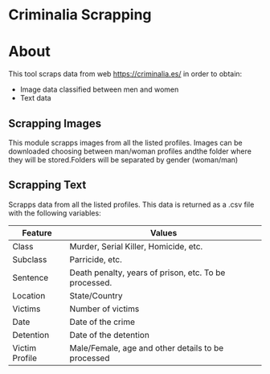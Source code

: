 # Criminalia Scrapping 

# About

This tool scraps data from web https://criminalia.es/ in order to obtain:

- Image data classified between men and women
- Text data 

## Scrapping Images

This module scrapps images from all the listed profiles. 
Images can be downloaded choosing between man/woman profiles andthe folder where they will be stored.Folders will be separated by gender (woman/man)

## Scrapping Text

Scrapps data from all the listed profiles. 
This data is returned as a .csv file with the following variables:

| Feature             | Values                                                                |
| ----------------- | ------------------------------------------------------------------ |
| Class | Murder, Serial Killer, Homicide, etc.|
| Subclass | Parricide, etc. |
| Sentence | Death penalty, years of prison, etc. To be processed. |
| Location| State/Country |
| Victims| Number of victims |
|Date|Date of the crime|
|Detention|Date of the detention|
|Victim Profile| Male/Female, age and other details to be processed|


